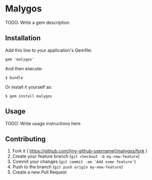 # Malygos

TODO: Write a gem description

## Installation

Add this line to your application's Gemfile:

    gem 'malygos'

And then execute:

    $ bundle

Or install it yourself as:

    $ gem install malygos

## Usage

TODO: Write usage instructions here

## Contributing

1. Fork it ( https://github.com/[my-github-username]/malygos/fork )
2. Create your feature branch (`git checkout -b my-new-feature`)
3. Commit your changes (`git commit -am 'Add some feature'`)
4. Push to the branch (`git push origin my-new-feature`)
5. Create a new Pull Request
